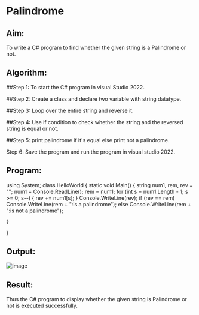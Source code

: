 # Palindrome


## Aim:
To write a C# program to find whether the given string is a Palindrome or not.
## Algorithm:
##Step 1:
To start the C# program in visual Studio 2022.

##Step 2:
Create a class and declare two variable with string datatype.

##Step 3:
Loop over the entire string and reverse it.

##Step 4:
Use if condition to check whether the string and the reversed string is equal or not.

##Step 5:
print palindrome if it's equal else print not a palindrome.

Step 6:
Save the program and run the program in visual studio 2022.

## Program:
using System;
class HelloWorld
{
    static void Main()
    {
        string num1, rem, rev = "";
        num1 = Console.ReadLine();
        rem = num1;
        for (int s = num1.Length - 1; s >= 0; s--)
        {
            rev += num1[s];
        }
        Console.WriteLine(rev);
        if (rev == rem)
            Console.WriteLine(rem + ":is a palindrome");
        else
            Console.WriteLine(rem + ":is not a palindrome");

    }
}

## Output:
![image](https://user-images.githubusercontent.com/75235427/165451413-8379dfae-6c23-4032-916b-5463641d66e3.png)


## Result:
Thus the C# program to display whether the given string is Palindrome or not is executed successfully.
